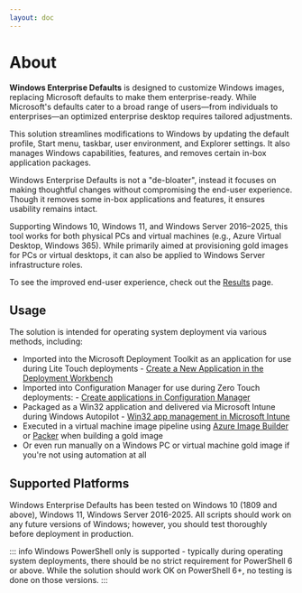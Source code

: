 ```yaml
---
layout: doc
---
```

# About

**Windows Enterprise Defaults** is designed to customize Windows images, replacing Microsoft defaults to make them enterprise-ready. While Microsoft's defaults cater to a broad range of users—from individuals to enterprises—an optimized enterprise desktop requires tailored adjustments.

This solution streamlines modifications to Windows by updating the default profile, Start menu, taskbar, user environment, and Explorer settings. It also manages Windows capabilities, features, and removes certain in-box application packages.

Windows Enterprise Defaults is not a "de-bloater", instead it focuses on making thoughtful changes without compromising the end-user experience. Though it removes some in-box applications and features, it ensures usability remains intact.

Supporting Windows 10, Windows 11, and Windows Server 2016–2025, this tool works for both physical PCs and virtual machines (e.g., Azure Virtual Desktop, Windows 365). While primarily aimed at provisioning gold images for PCs or virtual desktops, it can also be applied to Windows Server infrastructure roles.

To see the improved end-user experience, check out the [Results](https://stealthpuppy.com/defaults/results/) page.

## Usage

The solution is intended for operating system deployment via various methods, including:

* Imported into the Microsoft Deployment Toolkit as an application for use during Lite Touch deployments - [Create a New Application in the Deployment Workbench](https://docs.microsoft.com/en-us/mem/configmgr/mdt/use-the-mdt#CreateaNewApplicationintheDeploymentWorkbench)
* Imported into Configuration Manager for use during Zero Touch deployments: - [Create applications in Configuration Manager](https://docs.microsoft.com/en-us/mem/configmgr/apps/deploy-use/create-applications)
* Packaged as a Win32 application and delivered via Microsoft Intune during Windows Autopilot - [Win32 app management in Microsoft Intune](https://docs.microsoft.com/en-us/mem/intune/apps/apps-win32-app-management)
* Executed in a virtual machine image pipeline using [Azure Image Builder](https://docs.microsoft.com/en-us/azure/virtual-machines/image-builder-overview) or [Packer](https://www.packer.io/) when building a gold image
* Or even run manually on a Windows PC or virtual machine gold image if you're not using automation at all

## Supported Platforms

Windows Enterprise Defaults has been tested on Windows 10 (1809 and above), Windows 11, Windows Server 2016-2025. All scripts should work on any future versions of Windows; however, you should test thoroughly before deployment in production.

::: info
Windows PowerShell only is supported - typically during operating system deployments, there should be no strict requirement for PowerShell 6 or above. While the solution should work OK on PowerShell 6+, no testing is done on those versions.
:::
